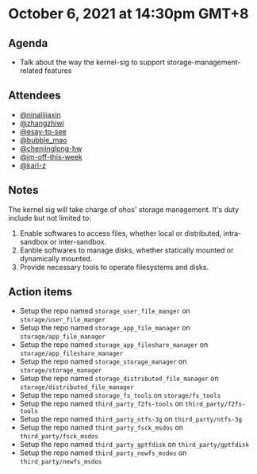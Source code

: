 # October 6, 2021 at 14:30pm GMT+8

## Agenda
- Talk about the way 
the kernel-sig to support storage-management-related features

## Attendees
- [@ninalijiaxin](https://gitee.com/ninalijiaxin)
- [@zhangzhiwi](https://gitee.com/zhangzhiwi)
- [@esay-to-see](https://gitee.com/esay-to-see)
- [@bubble_mao](https://gitee.com/bubble_mao)
- [@chenjinglong-hw](https://gitee.com/chenjinglong-hw)
- [@im-off-this-week](https://gitee.com/im-off-this-week)
- [@karl-z](https://gitee.com/karl-z)

## Notes
The kernel sig will take charge of ohos' storage management. It's duty include but not limited to:

1. Enable softwares to access files, whether local or distributed, intra-sandbox or inter-sandbox.
1. Eanble softwares to manage disks, whether statically mounted or dynamically mounted.
1. Provide necessary tools to operate filesystems and disks.

## Action items
- Setup the repo named `storage_user_file_manger` on `storage/user_file_manger`
- Setup the repo named `storage_app_file_manager` on `storage/app_file_manager`
- Setup the repo named `storage_app_fileshare_manager` on `storage/app_fileshare_manager`
- Setup the repo named `storage_storage_manager` on `storage/storage_manager`
- Setup the repo named `storage_distributed_file_manager` on `storage/distributed_file_manager`
- Setup the repo named `storage_fs_tools` on `storage/fs_tools`
- Setup the repo named `third_party_f2fs-tools` on `third_party/f2fs-tools`
- Setup the repo named `third_party_ntfs-3g` on `third_party/ntfs-3g`
- Setup the repo named `third_party_fsck_msdos` on `third_party/fsck_msdos`
- Setup the repo named `third_party_gptfdisk` on `third_party/gptfdisk`
- Setup the repo named `third_party_newfs_msdos` on `third_party/newfs_msdos`